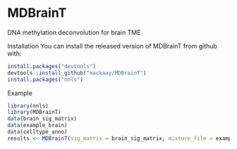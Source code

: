 # MDBrainT
DNA methylation deconvolution for brain TME



Installation
You can install the released version of MDBrainT from github with:

``` r
install.packages("devtools")
devtools::install_github("mackaay/MDBrainT")
install.packages("nnls")
```

Example
``` r
library(nnls)
library(MDBrainT)
data(brain_sig_matrix)
data(example_brain)
data(celltype_anno)
results <- MDBrainT(sig_matrix = brain_sig_matrix, mixture_file = example_brain, cell_annotation = celltype_anno)
```
